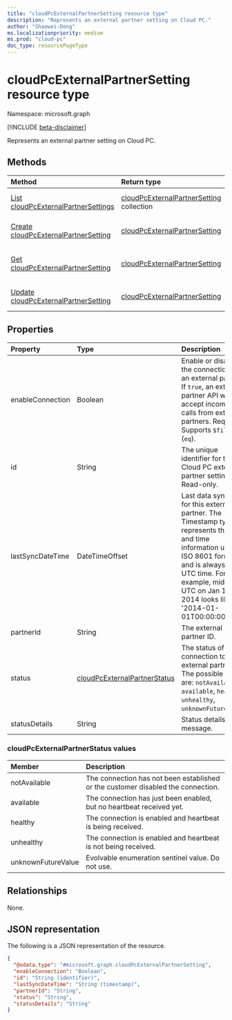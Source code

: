 ```yaml
---
title: "cloudPcExternalPartnerSetting resource type"
description: "Represents an external partner setting on Cloud PC."
author: "Shaowei-Dong"
ms.localizationpriority: medium
ms.prod: "cloud-pc"
doc_type: resourcePageType
---
```


# cloudPcExternalPartnerSetting resource type

Namespace: microsoft.graph

[!INCLUDE [beta-disclaimer](../../includes/beta-disclaimer.md)]

Represents an external partner setting on Cloud PC.

## Methods
|Method|Return type|Description|
|:---|:---|:---|
|[List cloudPcExternalPartnerSettings](../api/virtualendpoint-list-externalpartnersettings.md)|[cloudPcExternalPartnerSetting](../resources/cloudpcexternalpartnersetting.md) collection|Get a list of the [cloudPcExternalPartnerSetting](../resources/cloudpcexternalpartnersetting.md) objects and their properties.|
|[Create cloudPcExternalPartnerSetting](../api/virtualendpoint-post-externalpartnersettings.md)|[cloudPcExternalPartnerSetting](../resources/cloudpcexternalpartnersetting.md)|Create a new [cloudPcExternalPartnerSetting](../resources/cloudpcexternalpartnersetting.md) object.|
|[Get cloudPcExternalPartnerSetting](../api/cloudpcexternalpartnersetting-get.md)|[cloudPcExternalPartnerSetting](../resources/cloudpcexternalpartnersetting.md)|Read the properties and relationships of a [cloudPcExternalPartnerSetting](../resources/cloudpcexternalpartnersetting.md) object.|
|[Update cloudPcExternalPartnerSetting](../api/cloudpcexternalpartnersetting-update.md)|[cloudPcExternalPartnerSetting](../resources/cloudpcexternalpartnersetting.md)|Update the properties of a [cloudPcExternalPartnerSetting](../resources/cloudpcexternalpartnersetting.md) object.|

## Properties
|Property|Type|Description|
|:---|:---|:---|
|enableConnection|Boolean|Enable or disable the connection to an external partner. If `true`, an external partner API will accept incoming calls from external partners. Required. Supports `$filter` (`eq`).|
|id|String|The unique identifier for the Cloud PC external partner setting. Read-only. |
|lastSyncDateTime|DateTimeOffset|Last data sync time for this external partner. The Timestamp type represents the date and time information using ISO 8601 format and is always in UTC time. For example, midnight UTC on Jan 1, 2014 looks like this: '2014-01-01T00:00:00Z'.|
|partnerId|String|The external partner ID.|
|status|[cloudPcExternalPartnerStatus](#cloudpcexternalpartnerstatus-values)|The status of the connection to the external partner. The possible values are: `notAvailable`, `available`, `healthy`, `unhealthy`, `unknownFutureValue`.|
|statusDetails|String|Status details message.|

### cloudPcExternalPartnerStatus values 
|Member|Description|
|:---|:---|
|notAvailable|The connection has not been established or the customer disabled the connection.|
|available|The connection has just been enabled, but no heartbeat received yet.|
|healthy|The connection is enabled and heartbeat is being received.|
|unhealthy|The connection is enabled and heartbeat is not being received.|
|unknownFutureValue|Evolvable enumeration sentinel value. Do not use.|

## Relationships
None.

## JSON representation
The following is a JSON representation of the resource.
<!-- {
  "blockType": "resource",
  "keyProperty": "id",
  "@odata.type": "microsoft.graph.cloudPcExternalPartnerSetting",
  "baseType": "microsoft.graph.entity",
  "openType": false
}
-->
``` json
{
  "@odata.type": "#microsoft.graph.cloudPcExternalPartnerSetting",
  "enableConnection": "Boolean",  
  "id": "String (identifier)",
  "lastSyncDateTime": "String (timestamp)",
  "partnerId": "String",
  "status": "String",
  "statusDetails": "String"
}
```
